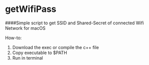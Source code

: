 # getWifiPass
####Simple script to get SSID and Shared-Secret of connected Wifi Network for macOS

How-to:

1. Download the exec or compile the c++ file
2. Copy executable to $PATH
3. Run in terminal
